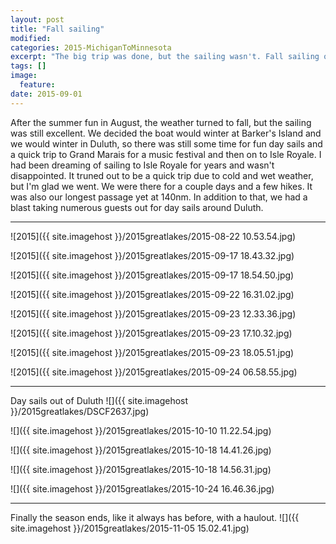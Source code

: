 ```yaml
---
layout: post
title: "Fall sailing"
modified:
categories: 2015-MichiganToMinnesota
excerpt: "The big trip was done, but the sailing wasn't. Fall sailing on Lake Superior is awesome."
tags: []
image:
  feature:
date: 2015-09-01
---
```


After the summer fun in August, the weather turned to fall, but the sailing was still excellent. We decided the boat would winter at Barker's Island and we would winter in Duluth, so there was still some time for fun day sails and a quick trip to Grand Marais for a music festival and then on to Isle Royale. I had been dreaming of sailing to Isle Royale for years and wasn't disappointed. It truned out to be a quick trip due to cold and wet weather, but I'm glad we went. We were there for a couple days and a few hikes. It was also our longest passage yet at 140nm. In addition to that, we had a blast taking numerous guests out for day sails around Duluth.   

-----

![2015]({{ site.imagehost }}/2015greatlakes/2015-08-22 10.53.54.jpg)

![2015]({{ site.imagehost }}/2015greatlakes/2015-09-17 18.43.32.jpg)

![2015]({{ site.imagehost }}/2015greatlakes/2015-09-17 18.54.50.jpg)

![2015]({{ site.imagehost }}/2015greatlakes/2015-09-22 16.31.02.jpg)

![2015]({{ site.imagehost }}/2015greatlakes/2015-09-23 12.33.36.jpg)

![2015]({{ site.imagehost }}/2015greatlakes/2015-09-23 17.10.32.jpg)

![2015]({{ site.imagehost }}/2015greatlakes/2015-09-23 18.05.51.jpg)

![2015]({{ site.imagehost }}/2015greatlakes/2015-09-24 06.58.55.jpg)

-----

Day sails out of Duluth
![]({{ site.imagehost }}/2015greatlakes/DSCF2637.jpg)

![]({{ site.imagehost }}/2015greatlakes/2015-10-10 11.22.54.jpg)

![]({{ site.imagehost }}/2015greatlakes/2015-10-18 14.41.26.jpg)

![]({{ site.imagehost }}/2015greatlakes/2015-10-18 14.56.31.jpg)

![]({{ site.imagehost }}/2015greatlakes/2015-10-24 16.46.36.jpg)

-----

Finally the season ends, like it always has before, with a haulout.
![]({{ site.imagehost }}/2015greatlakes/2015-11-05 15.02.41.jpg)


